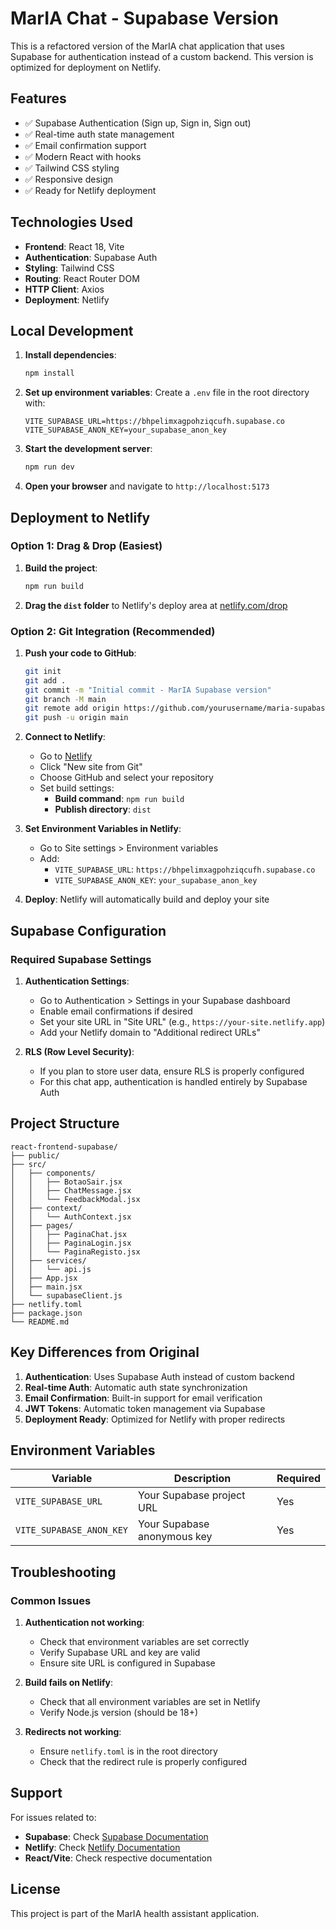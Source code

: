 # MarIA Chat - Supabase Version

This is a refactored version of the MarIA chat application that uses Supabase for authentication instead of a custom backend. This version is optimized for deployment on Netlify.

## Features

- ✅ Supabase Authentication (Sign up, Sign in, Sign out)
- ✅ Real-time auth state management
- ✅ Email confirmation support
- ✅ Modern React with hooks
- ✅ Tailwind CSS styling
- ✅ Responsive design
- ✅ Ready for Netlify deployment

## Technologies Used

- **Frontend**: React 18, Vite
- **Authentication**: Supabase Auth
- **Styling**: Tailwind CSS
- **Routing**: React Router DOM
- **HTTP Client**: Axios
- **Deployment**: Netlify

## Local Development

1. **Install dependencies**:
   ```bash
   npm install
   ```

2. **Set up environment variables**:
   Create a `.env` file in the root directory with:
   ```
   VITE_SUPABASE_URL=https://bhpelimxagpohziqcufh.supabase.co
   VITE_SUPABASE_ANON_KEY=your_supabase_anon_key
   ```

3. **Start the development server**:
   ```bash
   npm run dev
   ```

4. **Open your browser** and navigate to `http://localhost:5173`

## Deployment to Netlify

### Option 1: Drag & Drop (Easiest)

1. **Build the project**:
   ```bash
   npm run build
   ```

2. **Drag the `dist` folder** to Netlify's deploy area at [netlify.com/drop](https://app.netlify.com/drop)

### Option 2: Git Integration (Recommended)

1. **Push your code to GitHub**:
   ```bash
   git init
   git add .
   git commit -m "Initial commit - MarIA Supabase version"
   git branch -M main
   git remote add origin https://github.com/yourusername/maria-supabase.git
   git push -u origin main
   ```

2. **Connect to Netlify**:
   - Go to [Netlify](https://app.netlify.com)
   - Click "New site from Git"
   - Choose GitHub and select your repository
   - Set build settings:
     - **Build command**: `npm run build`
     - **Publish directory**: `dist`

3. **Set Environment Variables in Netlify**:
   - Go to Site settings > Environment variables
   - Add:
     - `VITE_SUPABASE_URL`: `https://bhpelimxagpohziqcufh.supabase.co`
     - `VITE_SUPABASE_ANON_KEY`: `your_supabase_anon_key`

4. **Deploy**: Netlify will automatically build and deploy your site

## Supabase Configuration

### Required Supabase Settings

1. **Authentication Settings**:
   - Go to Authentication > Settings in your Supabase dashboard
   - Enable email confirmations if desired
   - Set your site URL in "Site URL" (e.g., `https://your-site.netlify.app`)
   - Add your Netlify domain to "Additional redirect URLs"

2. **RLS (Row Level Security)**:
   - If you plan to store user data, ensure RLS is properly configured
   - For this chat app, authentication is handled entirely by Supabase Auth

## Project Structure

```
react-frontend-supabase/
├── public/
├── src/
│   ├── components/
│   │   ├── BotaoSair.jsx
│   │   ├── ChatMessage.jsx
│   │   └── FeedbackModal.jsx
│   ├── context/
│   │   └── AuthContext.jsx
│   ├── pages/
│   │   ├── PaginaChat.jsx
│   │   ├── PaginaLogin.jsx
│   │   └── PaginaRegisto.jsx
│   ├── services/
│   │   └── api.js
│   ├── App.jsx
│   ├── main.jsx
│   └── supabaseClient.js
├── netlify.toml
├── package.json
└── README.md
```

## Key Differences from Original

1. **Authentication**: Uses Supabase Auth instead of custom backend
2. **Real-time Auth**: Automatic auth state synchronization
3. **Email Confirmation**: Built-in support for email verification
4. **JWT Tokens**: Automatic token management via Supabase
5. **Deployment Ready**: Optimized for Netlify with proper redirects

## Environment Variables

| Variable | Description | Required |
|----------|-------------|----------|
| `VITE_SUPABASE_URL` | Your Supabase project URL | Yes |
| `VITE_SUPABASE_ANON_KEY` | Your Supabase anonymous key | Yes |

## Troubleshooting

### Common Issues

1. **Authentication not working**:
   - Check that environment variables are set correctly
   - Verify Supabase URL and key are valid
   - Ensure site URL is configured in Supabase

2. **Build fails on Netlify**:
   - Check that all environment variables are set in Netlify
   - Verify Node.js version (should be 18+)

3. **Redirects not working**:
   - Ensure `netlify.toml` is in the root directory
   - Check that the redirect rule is properly configured

## Support

For issues related to:
- **Supabase**: Check [Supabase Documentation](https://supabase.com/docs)
- **Netlify**: Check [Netlify Documentation](https://docs.netlify.com)
- **React/Vite**: Check respective documentation

## License

This project is part of the MarIA health assistant application.
